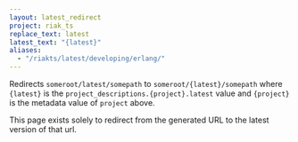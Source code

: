```yaml
---
layout: latest_redirect
project: riak_ts
replace_text: latest
latest_text: "{latest}"
aliases:
  - "/riakts/latest/developing/erlang/"
---
```


Redirects `someroot/latest/somepath` to `someroot/{latest}/somepath` 
where `{latest}` is the `project_descriptions.{project}.latest` value
and `{project}` is the metadata value of `project` above.

This page exists solely to redirect from the generated URL to the latest version of
that url.




